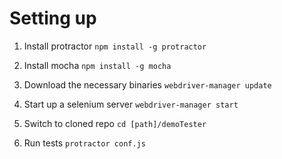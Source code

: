 # Setting up

1. Install protractor 
   ```npm install -g protractor ```
  
2. Install mocha
   ```npm install -g mocha```

3. Download the necessary binaries
   ```webdriver-manager update```

4. Start up a selenium server 
   ```webdriver-manager start```
    
5. Switch to cloned repo
   ```cd [path]/demoTester```
  
6. Run tests
   ```protractor conf.js```
